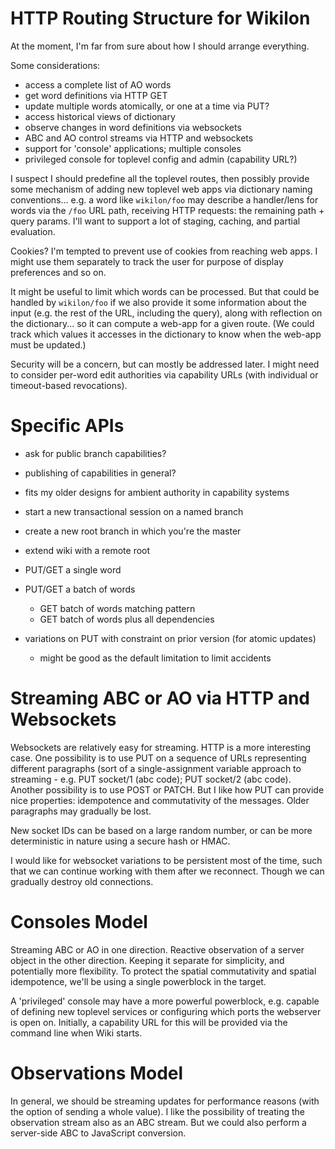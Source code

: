 
HTTP Routing Structure for Wikilon
==================================

At the moment, I'm far from sure about how I should arrange everything.

Some considerations:

* access a complete list of AO words
* get word definitions via HTTP GET
* update multiple words atomically, or one at a time via PUT?
* access historical views of dictionary
* observe changes in word definitions via websockets
* ABC and AO control streams via HTTP and websockets
* support for 'console' applications; multiple consoles
* privileged console for toplevel config and admin (capability URL?)

I suspect I should predefine all the toplevel routes, then possibly provide some mechanism of adding new toplevel web apps via dictionary naming conventions... e.g. a word like `wikilon/foo` may describe a handler/lens for words via the `/foo` URL path, receiving HTTP requests: the remaining path + query params. I'll want to support a lot of staging, caching, and partial evaluation.

Cookies? I'm tempted to prevent use of cookies from reaching web apps. I might use them separately to track the user for purpose of display preferences and so on.

It might be useful to limit which words can be processed. But that could be handled by `wikilon/foo` if we also provide it some information about the input (e.g. the rest of the URL, including the query), along with reflection on the dictionary... so it can compute a web-app for a given route. (We could track which values it accesses in the dictionary to know when the web-app must be updated.)

Security will be a concern, but can mostly be addressed later. I might need to consider per-word edit authorities via capability URLs (with individual or timeout-based revocations).

# Specific APIs

* ask for public branch capabilities? 
 * publishing of capabilities in general? 
 * fits my older designs for ambient authority in capability systems
* start a new transactional session on a named branch
* create a new root branch in which you're the master
* extend wiki with a remote root

* PUT/GET a single word
* PUT/GET a batch of words
  * GET batch of words matching pattern
  * GET batch of words plus all dependencies
* variations on PUT with constraint on prior version (for atomic updates)
  * might be good as the default limitation to limit accidents



# Streaming ABC or AO via HTTP and Websockets

Websockets are relatively easy for streaming. HTTP is a more interesting case. One possibility is to use PUT on a sequence of URLs representing different paragraphs (sort of a single-assignment variable approach to streaming - e.g. PUT socket/1 (abc code); PUT socket/2 (abc code). Another possibility is to use POST or PATCH. But I like how PUT can provide nice properties: idempotence and commutativity of the messages. Older paragraphs may gradually be lost.

New socket IDs can be based on a large random number, or can be more deterministic in nature using a secure hash or HMAC.

I would like for websocket variations to be persistent most of the time, such that we can continue working with them after we reconnect. Though we can gradually destroy old connections.

# Consoles Model

Streaming ABC or AO in one direction. Reactive observation of a server object in the other direction. Keeping it separate for simplicity, and potentially more flexibility. To protect the spatial commutativity and spatial idempotence, we'll be using a single powerblock in the target.

A 'privileged' console may have a more powerful powerblock, e.g. capable of defining new toplevel services or configuring which ports the webserver is open on. Initially, a capability URL for this will be provided via the command line when Wiki starts.

# Observations Model

In general, we should be streaming updates for performance reasons (with the option of sending a whole value). I like the possibility of treating the observation stream also as an ABC stream. But we could also perform a server-side ABC to JavaScript conversion.

